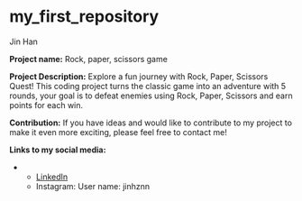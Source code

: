 # my_first_repository

Jin Han

**Project name:**
  Rock, paper, scissors game

**Project Description:**
Explore a fun journey with Rock, Paper, Scissors Quest! This coding project turns the classic game into an adventure with 5 rounds, your goal is to defeat enemies using Rock, Paper, Scissors and earn points for each win.

**Contribution:**
If you have ideas and would like to contribute to my project to make it even more exciting, please feel free to contact me!

**Links to my social media:**
- - [LinkedIn](www.linkedin.com/in/koh-jin-han-931590261)
  - Instagram: User name: jinhznn


